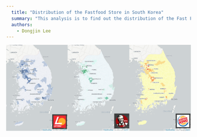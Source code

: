 ```yaml
---
  title: "Distribution of the Fastfood Store in South Korea"
  summary: "This analysis is to find out the distribution of the Fast Food Stores in South Korea using Python and Carto(CartoDB)."
  authors:
    - Dongjin Lee
---
```

![Image03](image03_01.png)
